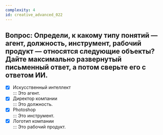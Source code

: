 ```yaml
---
complexity: 4
id: creative_advanced_022
---
```

## Вопрос: Определи, к какому типу понятий — агент, должность, инструмент, рабочий продукт — относятся следующие объекты? Дайте максимально развернутый письменный ответ, а потом сверьте его с ответом ИИ.

- [x] Искусственный интеллект  
  ::: Это агент.  
- [x] Директор компании  
  ::: Это должность.  
- [x] Photoshop  
  ::: Это инструмент.  
- [x] Логотип компании  
  ::: Это рабочий продукт. 
